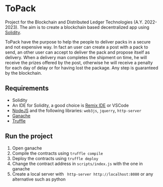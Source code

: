 # ToPack

Project for the Blockchain and Distributed Ledger Technologies (A.Y. 2022-2023). The aim is to create a blockchain based decentralized app using [Solidity](https://soliditylang.org/).

ToPack have the purpose to help the people to deliver packs in a secure and not expensive way. In fact an user can create a post with a pack to send, an other user can accept to deliver the pack and propose itself as delivery. When a delivery man completes the shipment on time, he will receive the prizes offered by the post, otherwise he will receive a penalty for each day of delay or for having lost the package.
Any step is guaranteed by the blockchain.

## Requirements
- Solidity
- An IDE for Solidity, a good choice is [Remix IDE](https://remix-project.org/) or VSCode
- [NodeJS](https://trufflesuite.com/ganache/) and the following libraries: `web3js`, `jquerry`, `http-server`
- [Ganache](https://trufflesuite.com/ganache/)
- [Truffle](https://trufflesuite.com/)  

## Run the project
1. Open ganache
2. Compile the contracts using `truffle compile`
3. Deploy the contracts using `truffle deploy`
4. Change the contract address in `scripts/index.js` with the one in ganache
5. Create a local server with ` http-server http://localhost:8080` or any alternative such as python


